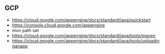 ## GCP

- https://cloud.google.com/appengine/docs/standard/java/quickstart
- https://console.cloud.google.com/appengine
- mvn path set 
- https://cloud.google.com/appengine/docs/standard/java/tools/maven
- https://cloud.google.com/appengine/docs/standard/java/tools/uploadinganapp
